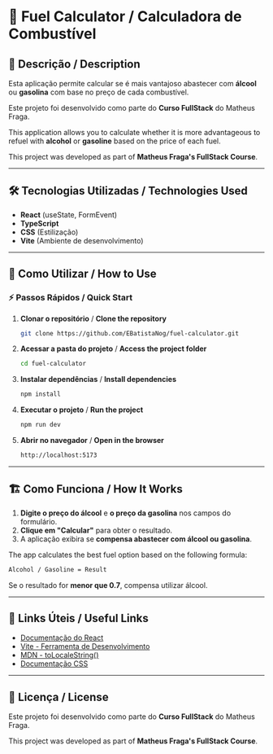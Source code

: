 # 🚀 Fuel Calculator / Calculadora de Combustível

## 📌 Descrição / Description

Esta aplicação permite calcular se é mais vantajoso abastecer com **álcool** ou **gasolina** com base no preço de cada combustível.

Este projeto foi desenvolvido como parte do **Curso FullStack** do Matheus Fraga.

This application allows you to calculate whether it is more advantageous to refuel with **alcohol** or **gasoline** based on the price of each fuel.

This project was developed as part of **Matheus Fraga's FullStack Course**.

---

## 🛠️ Tecnologias Utilizadas / Technologies Used

- **React** (useState, FormEvent)
- **TypeScript**
- **CSS** (Estilização)
- **Vite** (Ambiente de desenvolvimento)

---

## 🎯 Como Utilizar / How to Use

### ⚡ Passos Rápidos / Quick Start

1. **Clonar o repositório** / **Clone the repository**
   ```sh
   git clone https://github.com/EBatistaNog/fuel-calculator.git
   ```

2. **Acessar a pasta do projeto** / **Access the project folder**
   ```sh
   cd fuel-calculator
   ```

3. **Instalar dependências** / **Install dependencies**
   ```sh
   npm install
   ```

4. **Executar o projeto** / **Run the project**
   ```sh
   npm run dev
   ```

5. **Abrir no navegador** / **Open in the browser**
   ```sh
   http://localhost:5173
   ```

---

## 🏗️ Como Funciona / How It Works

1. **Digite o preço do álcool** e **o preço da gasolina** nos campos do formulário.
2. **Clique em "Calcular"** para obter o resultado.
3. A aplicação exibira se **compensa abastecer com álcool ou gasolina**.

The app calculates the best fuel option based on the following formula:
   ```sh
   Alcohol / Gasoline = Result
   ```
Se o resultado for **menor que 0.7**, compensa utilizar álcool.

---

## 🔗 Links Úteis / Useful Links

- [Documentação do React](https://react.dev/)
- [Vite - Ferramenta de Desenvolvimento](https://vitejs.dev/)
- [MDN - toLocaleString()](https://developer.mozilla.org/en-US/docs/Web/JavaScript/Reference/Global_Objects/Number/toLocaleString)
- [Documentação CSS](https://developer.mozilla.org/pt-BR/docs/Web/CSS)

---

## 📜 Licença / License

Este projeto foi desenvolvido como parte do **Curso FullStack** do Matheus Fraga.

This project was developed as part of **Matheus Fraga's FullStack Course**.
